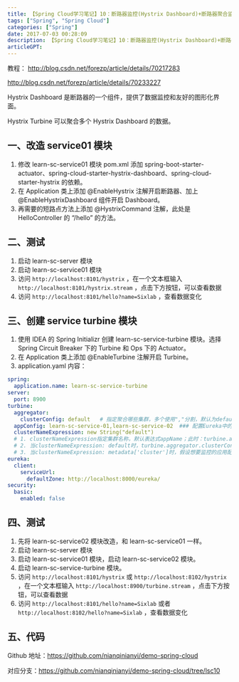 ```yaml
---
title: 【Spring Cloud学习笔记】10：断路器监控(Hystrix Dashboard)+断路器聚合监控(Hystrix Turbine)
tags: ["Spring", "Spring Cloud"]
categories: ["Spring"]
date: 2017-07-03 00:28:09
description: 【Spring Cloud学习笔记】10：断路器监控(Hystrix Dashboard)+断路器聚合监控(Hystrix Turbine)
articleGPT:
---
```


教程：
<http://blog.csdn.net/forezp/article/details/70217283>

<http://blog.csdn.net/forezp/article/details/70233227>

Hystrix Dashboard 是断路器的一个组件，提供了数据监控和友好的图形化界面。

Hystrix Turbine 可以聚合多个 Hystrix Dashboard 的数据。

## 一、改造 service01 模块

1. 修改 learn-sc-service01 模块 pom.xml 添加 spring-boot-starter-actuator、spring-cloud-starter-hystrix-dashboard、spring-cloud-starter-hystrix 的依赖。
2. 在 Application 类上添加 @EnableHystrix 注解开启断路器、加上 @EnableHystrixDashboard 组件开启 Dashboard。
3. 再需要的短路点方法上添加 @HystrixCommand 注解，此处是 HelloController 的 “/hello” 的方法。

## 二、测试

1. 启动 learn-sc-server 模块
2. 启动 learn-sc-service01 模块
3. 访问 `http://localhost:8101/hystrix` ，在一个文本框输入 `http://localhost:8101/hystrix.stream` ，点击下方按钮，可以查看数据
4. 访问 `http://localhost:8101/hello?name=Sixlab` ，查看数据变化

## 三、创建 service turbine 模块

1. 使用 IDEA 的 Spring Initializr 创建 learn-sc-service-turbine 模块。选择Spring Circuit Breaker 下的 Turbine 和 Ops 下的 Actuator。
2. 在 Application 类上添加 @EnableTurbine 注解开启 Turbine。
3. application.yaml 内容：

```yaml
spring:
  application.name: learn-sc-service-turbine
server:
  port: 8900
turbine:
  aggregator:
    clusterConfig: default   # 指定聚合哪些集群，多个使用","分割，默认为default。可使用http://.../turbine.stream?cluster={clusterConfig之一}访问
  appConfig: learn-sc-service-01,learn-sc-service-02  ### 配置Eureka中的serviceId列表，表明监控哪些服务
  clusterNameExpression: new String("default")
  # 1. clusterNameExpression指定集群名称，默认表达式appName；此时：turbine.aggregator.clusterConfig需要配置想要监控的应用名称
  # 2. 当clusterNameExpression: default时，turbine.aggregator.clusterConfig可以不写，因为默认就是default
  # 3. 当clusterNameExpression: metadata['cluster']时，假设想要监控的应用配置了eureka.instance.metadata-map.cluster: ABC，则需要配置，同时turbine.aggregator.clusterConfig: ABC
eureka:
  client:
    serviceUrl:
      defaultZone: http://localhost:8000/eureka/
security:
  basic:
    enabled: false
```

## 四、测试

1. 先将 learn-sc-service02 模块改造，和 learn-sc-service01 一样。
2. 启动 learn-sc-server 模块
3. 启动 learn-sc-service01 模块，启动 learn-sc-service02 模块。
4. 启动 learn-sc-service-turbine 模块。
5. 访问 `http://localhost:8101/hystrix` 或 `http://localhost:8102/hystrix` ，在一个文本框输入 `http://localhost:8900/turbine.stream` ，点击下方按钮，可以查看数据
6. 访问 `http://localhost:8101/hello?name=Sixlab` 或者 `http://localhost:8102/hello?name=Sixlab` ，查看数据变化

## 五、代码

Github 地址：<https://github.com/nianqinianyi/demo-spring-cloud>

对应分支：<https://github.com/nianqinianyi/demo-spring-cloud/tree/lsc10>
